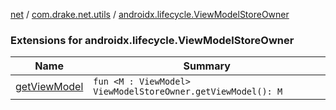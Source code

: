 [net](../../index.md) / [com.drake.net.utils](../index.md) / [androidx.lifecycle.ViewModelStoreOwner](./index.md)

### Extensions for androidx.lifecycle.ViewModelStoreOwner

| Name | Summary |
|---|---|
| [getViewModel](get-view-model.md) | `fun <M : ViewModel> ViewModelStoreOwner.getViewModel(): M` |
